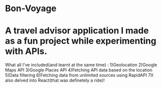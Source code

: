 # Bon-Voyage
# A travel advisor application I made as a fun project while experimenting with APIs.
What all I've included(and learnt at the same time) :
1)Geolocation
2)Google Maps API 
3)Google Places API
4)Fetching API data based on the location
5)Data filtering
6)Fetching data from unlimited sources using RapidAPI
7)I also delved into React(that was definetely a ride)!